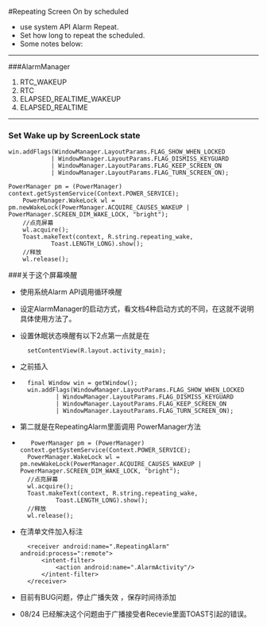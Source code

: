 #Repeating Screen On by scheduled
* use system API Alarm Repeat.
* Set how long to repeat the scheduled.
* Some notes below:

---------------------------

###AlarmManager 
1. RTC_WAKEUP
2. RTC
3. ELAPSED_REALTIME_WAKEUP
4. ELAPSED_REALTIME
 

----------------------------
### Set Wake up by ScreenLock state

	win.addFlags(WindowManager.LayoutParams.FLAG_SHOW_WHEN_LOCKED
                | WindowManager.LayoutParams.FLAG_DISMISS_KEYGUARD
                | WindowManager.LayoutParams.FLAG_KEEP_SCREEN_ON
                | WindowManager.LayoutParams.FLAG_TURN_SCREEN_ON);

	PowerManager pm = (PowerManager) context.getSystemService(Context.POWER_SERVICE);
        PowerManager.WakeLock wl = pm.newWakeLock(PowerManager.ACQUIRE_CAUSES_WAKEUP | PowerManager.SCREEN_DIM_WAKE_LOCK, "bright");
        //点亮屏幕
        wl.acquire();
        Toast.makeText(context, R.string.repeating_wake,
                Toast.LENGTH_LONG).show();
        //释放
        wl.release();



###关于这个屏幕唤醒

+ 使用系统Alarm API调用循环唤醒
+ 设定AlarmManager的启动方式，看文档4种启动方式的不同，在这就不说明具体使用方法了。
+ 设置休眠状态唤醒有以下2点第一点就是在

        setContentView(R.layout.activity_main);
+ 之前插入
+ 
        final Window win = getWindow();
        win.addFlags(WindowManager.LayoutParams.FLAG_SHOW_WHEN_LOCKED
                | WindowManager.LayoutParams.FLAG_DISMISS_KEYGUARD
                | WindowManager.LayoutParams.FLAG_KEEP_SCREEN_ON
                | WindowManager.LayoutParams.FLAG_TURN_SCREEN_ON);
+ 第二就是在RepeatingAlarm里面调用 PowerManager方法
+ 
		 PowerManager pm = (PowerManager) context.getSystemService(Context.POWER_SERVICE);
        PowerManager.WakeLock wl = pm.newWakeLock(PowerManager.ACQUIRE_CAUSES_WAKEUP | PowerManager.SCREEN_DIM_WAKE_LOCK, "bright");
        //点亮屏幕
        wl.acquire();
        Toast.makeText(context, R.string.repeating_wake,
                Toast.LENGTH_LONG).show();
        //释放
        wl.release();
+ 在清单文件加入标注

	
		<receiver android:name=".RepeatingAlarm" android:process=":remote">
            <intent-filter>
                <action android:name=".AlarmActivity"/>
            </intent-filter>
        </receiver>
+ 目前有BUG问题，停止广播失效 ，保存时间待添加
+ 08/24 已经解决这个问题由于广播接受者Recevie里面TOAST引起的错误。